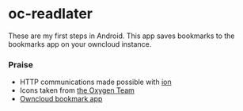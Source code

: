 oc-readlater
============
These are my first steps in Android. This app saves bookmarks to the bookmarks app on your owncloud instance.

### Praise
- HTTP communications made possible with [ion](https://github.com/koush/ion)
- Icons taken from [the Oxygen Team](https://github.com/pasnox/oxygen-icons-png)
- [Owncloud bookmark app](https://github.com/owncloud/bookmarks)
